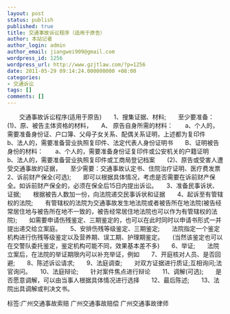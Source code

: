 ```yaml
---
layout: post
status: publish
published: true
title: 交通事故诉讼程序（适用于原告）
author: 本站记者
author_login: admin
author_email: jiangwei909@gmail.com
wordpress_id: 1256
wordpress_url: http://www.gzjtlaw.com/?p=1256
date: 2011-05-29 09:14:24.000000000 +08:00
categories:
- 交通诉讼
tags: []
comments: []
---
```

　　交通事故诉讼程序(适用于原告)　　1、搜集证据、材料;　　至少要准备：　　(1)、原、被告主体资格的材料，　　A、 原告自身所需的材料：　　a、个人的，需要准备身份证、户口簿、父母子女关系、配偶关系证明，上述都为复印件　　b、法人的，需要准备营业执照复印件、法定代表人身份证明书　　B、证明被告身份的材料：　　a、个人的，需要准备身份证复印件或公安机关的户籍证明　　b、法人的，需要准备营业执照复印件或工商局登记档案　　(2)、原告或受害人遭受交通事故的证据，　　至少需要：交通事故认定书、住院治疗证明、医疗费发票　　2、诉前财产保全(可选);　　即可以根据具体情况，考虑是否需要在诉前财产保全。如诉前财产保全的，必须在保全后15日内提出诉讼。　　3、准备民事诉状、证据;　　根据被告人数加一份，向法院递交民事诉状和证据　　4、起诉至有管辖权的法院;　　有管辖权的法院为交通事故发生地法院或者被告所在地法院(被告经常居住地与被告所在地不一致的，被告经常居住地法院也可以作为有管辖权的法院);　　如需要申请伤残鉴定、三期鉴定的，也可以在此时同时以申请书形式一并提出递交给立案庭。　　5、安排伤残等级鉴定、三期鉴定;　　法院指定一个鉴定机构进行伤残等级鉴定以及营养期、误工期、护理期鉴定。　　(当然该鉴定也可以在交警队委托鉴定，鉴定机构可能不同，效果基本差不多)　　6、举证;　　法院立案后，在法院的举证期限内可以补充举证，例如　　7、开庭核对人员、是否回避;　　8、陈述诉讼请求;　　9、法庭调查;　　对双方证据进行质证;互相询问;法官询问。　　10、法庭辩论;　　针对案件焦点进行辩论　　11、调解(可选);　　是否愿意调解，可以由当事人根据具体情况进行选择　　12、最后陈述;　　13、法院出具调解或判决文书。标签:广州交通事故索赔 广州交通事故赔偿 广州交通事故律师
